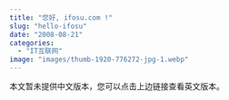 ```yaml
---
title: "您好, ifosu.com !"
slug: "hello-ifosu"
date: "2008-08-21"
categories: 
  - "IT互联网"
image: "images/thumb-1920-776272-jpg-1.webp"
---
```


本文暂未提供中文版本，您可以点击上边链接查看英文版本。